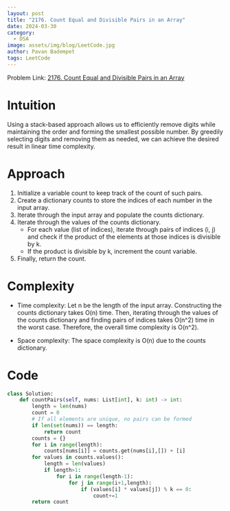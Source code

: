 ```yaml
---
layout: post
title: "2176. Count Equal and Divisible Pairs in an Array"
date: 2024-03-30
category:
  - DSA
image: assets/img/blog/LeetCode.jpg
author: Pavan Badempet
tags: LeetCode
---
```


Problem Link: [2176. Count Equal and Divisible Pairs in an Array](https://leetcode.com/problems/count-equal-and-divisible-pairs-in-an-array/description/)

# Intuition
Using a stack-based approach allows us to efficiently remove digits while maintaining the order and forming the smallest possible number. By greedily selecting digits and removing them as needed, we can achieve the desired result in linear time complexity.

# Approach
1. Initialize a variable count to keep track of the count of such pairs.
2. Create a dictionary counts to store the indices of each number in the input array.
3. Iterate through the input array and populate the counts dictionary.
4. Iterate through the values of the counts dictionary.
    - For each value (list of indices), iterate through pairs of indices (i, j) and check if the product of the elements at those indices is divisible by k.
    - If the product is divisible by k, increment the count variable.
5. Finally, return the count.

# Complexity
- Time complexity:
Let n be the length of the input array. Constructing the counts dictionary takes O(n) time. Then, iterating through the values of the counts dictionary and finding pairs of indices takes O(n^2) time in the worst case. Therefore, the overall time complexity is O(n^2).

- Space complexity:
The space complexity is O(n) due to the counts dictionary.

# Code
```python
class Solution:
    def countPairs(self, nums: List[int], k: int) -> int:
        length = len(nums)
        count = 0
        # If all elements are unique, no pairs can be formed
        if len(set(nums)) == length:
            return count
        counts = {}
        for i in range(length):
            counts[nums[i]] = counts.get(nums[i],[]) + [i]
        for values in counts.values():
            length = len(values)
            if length>1:
                for i in range(length-1):
                    for j in range(i+1,length):
                        if (values[i] * values[j]) % k == 0:
                            count+=1
        return count
```